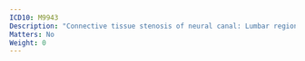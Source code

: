 ```yaml
---
ICD10: M9943
Description: "Connective tissue stenosis of neural canal: Lumbar region"
Matters: No
Weight: 0
---
```

